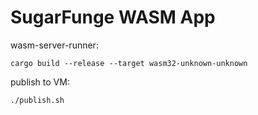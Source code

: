 # SugarFunge WASM App

wasm-server-runner:
```
cargo build --release --target wasm32-unknown-unknown
```

publish to VM:
```
./publish.sh
```
